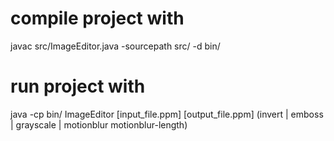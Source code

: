 
# compile project with
javac src/ImageEditor.java -sourcepath src/ -d bin/

# run project with
java -cp bin/ ImageEditor [input_file.ppm] [output_file.ppm] (invert | emboss | grayscale | motionblur motionblur-length)
